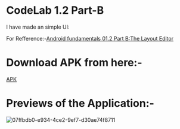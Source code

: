 # CodeLab 1.2 Part-B
I have made an simple UI:

For Refference:-[Android fundamentals 01.2 Part B:The Layout Editor](https://developer.android.com/codelabs/android-training-layout-editor-part-b?index=..%2F..%2Fandroid-training#0)

# Download APK from here:-
[APK](https://github.com/pulkitagrawal20/CodeLab/releases/download/v2.0/app-debug.apk)

# Previews of the Application:-
![07ffbdb0-e934-4ce2-9ef7-d30ae74f8711](https://user-images.githubusercontent.com/69674896/117440037-31f0ab80-af51-11eb-8b8c-0c36edf313a9.jpg)

